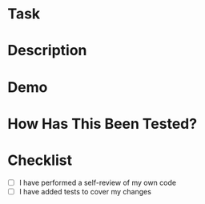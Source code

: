 # Task

# Description

# Demo

# How Has This Been Tested?

# Checklist

- [ ] I have performed a self-review of my own code
- [ ] I have added tests to cover my changes
